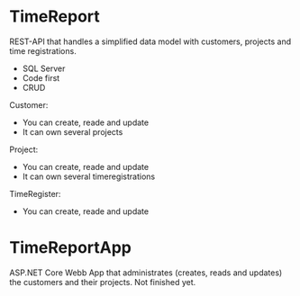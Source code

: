 # TimeReport

REST-API that handles a simplified data model with customers, projects and time registrations.

- SQL Server
- Code first
- CRUD

Customer:
- You can create, reade and update
- It can own several projects

Project:
- You can create, reade and update
- It can own several timeregistrations

TimeRegister:
- You can create, reade and update

# TimeReportApp

ASP.NET Core Webb App that administrates (creates, reads and updates) the customers and their projects. Not finished yet.
